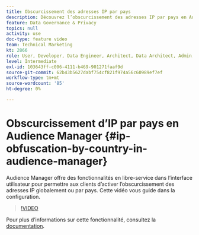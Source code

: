 ```yaml
---
title: Obscurcissement des adresses IP par pays
description: Découvrez l’obscurcissement des adresses IP par pays en Audience Manager. Cette application offre des fonctionnalités en libre-service dans l’interface utilisateur pour permettre aux clients d’activer l’obscurcissement des adresses IP globalement ou par pays. Cette vidéo vous guide dans la configuration.
feature: Data Governance & Privacy
topics: null
activity: use
doc-type: feature video
team: Technical Marketing
kt: 2866
role: User, Developer, Data Engineer, Architect, Data Architect, Admin, Leader
level: Intermediate
exl-id: 103643ff-c006-4111-b469-901271faaf9d
source-git-commit: 62b43b5627dabf754cf821f974a56c60989ef7ef
workflow-type: tm+mt
source-wordcount: '85'
ht-degree: 0%

---
```


# Obscurcissement d’IP par pays en Audience Manager {#ip-obfuscation-by-country-in-audience-manager}

Audience Manager offre des fonctionnalités en libre-service dans l’interface utilisateur pour permettre aux clients d’activer l’obscurcissement des adresses IP globalement ou par pays. Cette vidéo vous guide dans la configuration.

>[!VIDEO](https://video.tv.adobe.com/v/27218/?quality=9)

Pour plus d’informations sur cette fonctionnalité, consultez la [documentation](https://experiencecloud.adobe.com/resources/help/fr_FR/aam/ip-obfuscation.html).
